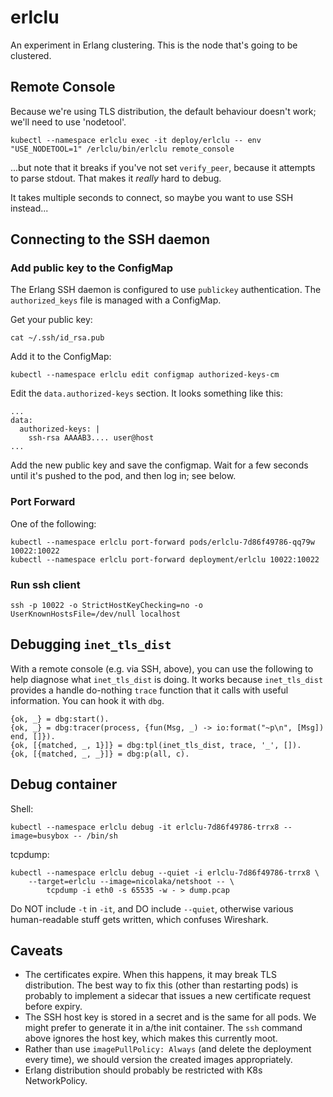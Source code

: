# erlclu

An experiment in Erlang clustering. This is the node that's going to be clustered.

## Remote Console

Because we're using TLS distribution, the default behaviour doesn't work; we'll need to use 'nodetool'.

```
kubectl --namespace erlclu exec -it deploy/erlclu -- env "USE_NODETOOL=1" /erlclu/bin/erlclu remote_console
```

...but note that it breaks if you've not set `verify_peer`, because it attempts
to parse stdout. That makes it _really_ hard to debug.

It takes multiple seconds to connect, so maybe you want to use SSH instead...

## Connecting to the SSH daemon

### Add public key to the ConfigMap

The Erlang SSH daemon is configured to use `publickey` authentication. The `authorized_keys` file is managed with a
ConfigMap.

Get your public key:

```
cat ~/.ssh/id_rsa.pub
```

Add it to the ConfigMap:

```
kubectl --namespace erlclu edit configmap authorized-keys-cm
```

Edit the `data.authorized-keys` section. It looks something like this:

```
...
data:
  authorized-keys: |
    ssh-rsa AAAAB3.... user@host
...
```

Add the new public key and save the configmap. Wait for a few seconds until it's pushed to the pod, and then log in; see
below.

### Port Forward

One of the following:

```
kubectl --namespace erlclu port-forward pods/erlclu-7d86f49786-qq79w 10022:10022
kubectl --namespace erlclu port-forward deployment/erlclu 10022:10022
```

### Run ssh client

```
ssh -p 10022 -o StrictHostKeyChecking=no -o UserKnownHostsFile=/dev/null localhost
```

## Debugging `inet_tls_dist`

With a remote console (e.g. via SSH, above), you can use the following to help diagnose what `inet_tls_dist` is doing.
It works because `inet_tls_dist` provides a handle do-nothing `trace` function that it calls with useful information.
You can hook it with `dbg`.

```
{ok, _} = dbg:start().
{ok, _} = dbg:tracer(process, {fun(Msg, _) -> io:format("~p\n", [Msg]) end, []}).
{ok, [{matched, _, 1}]} = dbg:tpl(inet_tls_dist, trace, '_', []).
{ok, [{matched, _, _}]} = dbg:p(all, c).
```

## Debug container

Shell:

```
kubectl --namespace erlclu debug -it erlclu-7d86f49786-trrx8 --image=busybox -- /bin/sh
```

tcpdump:

```
kubectl --namespace erlclu debug --quiet -i erlclu-7d86f49786-trrx8 \
    --target=erlclu --image=nicolaka/netshoot -- \
        tcpdump -i eth0 -s 65535 -w - > dump.pcap
```

Do NOT include `-t` in `-it`, and DO include `--quiet`, otherwise various human-readable stuff gets written, which
confuses Wireshark.

## Caveats

- The certificates expire. When this happens, it may break TLS distribution. The best way to fix this (other than
  restarting pods) is probably to implement a sidecar that issues a new certificate request before expiry.
- The SSH host key is stored in a secret and is the same for all pods. We might prefer to generate it in a/the init
  container. The `ssh` command above ignores the host key, which makes this currently moot.
- Rather than use `imagePullPolicy: Always` (and delete the deployment every time), we should version the created images
  appropriately.
- Erlang distribution should probably be restricted with K8s NetworkPolicy.

